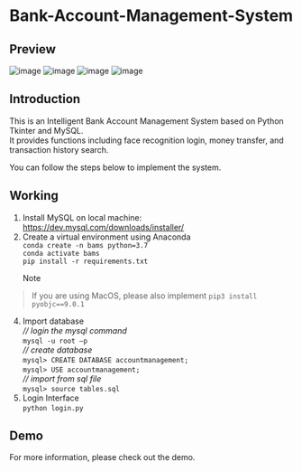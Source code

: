 # Bank-Account-Management-System

## Preview

![image](https://github.com/Nicole880906/Bank-Account-Management-System/edit/master/demo/login.png)
![image](https://github.com/Nicole880906/Bank-Account-Management-System/edit/master/demo/home.png)
![image](https://github.com/Nicole880906/Bank-Account-Management-System/edit/master/demo/accountInfo.png)
![image](https://github.com/Nicole880906/Bank-Account-Management-System/edit/master/demo/transactionDetails.png)

## Introduction
This is an Intelligent Bank Account Management System based on Python Tkinter and MySQL.  
It provides functions including face recognition login, money transfer, and transaction history search.  

You can follow the steps below to implement the system.  

## Working
1. Install MySQL on local machine: https://dev.mysql.com/downloads/installer/  
2. Create a virtual environment using Anaconda  
    `conda create -n bams python=3.7`  
    `conda activate bams`  
    `pip install -r requirements.txt`
   > [!NOTE]
> If you are using MacOS, please also implement `pip3 install pyobjc==9.0.1`
4. Import database  
   _// login the mysql command_  
    `mysql -u root –p`  
   _// create database_  
    `mysql> CREATE DATABASE accountmanagement;`  
    `mysql> USE accountmanagement;`  
   _// import from sql file_  
    `mysql> source tables.sql`  
5. Login Interface  
    `python login.py`

## Demo
For more information, please check out the demo.
